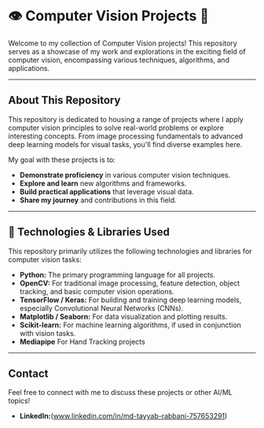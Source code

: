 # 👁️ Computer Vision Projects 📸

Welcome to my collection of Computer Vision projects! This repository serves as a showcase of my work and explorations in the exciting field of computer vision, encompassing various techniques, algorithms, and applications.

---

## About This Repository

This repository is dedicated to housing a range of projects where I apply computer vision principles to solve real-world problems or explore interesting concepts. From image processing fundamentals to advanced deep learning models for visual tasks, you'll find diverse examples here.

My goal with these projects is to:
* **Demonstrate proficiency** in various computer vision techniques.
* **Explore and learn** new algorithms and frameworks.
* **Build practical applications** that leverage visual data.
* **Share my journey** and contributions in this field.

---

## 🚀 Technologies & Libraries Used

This repository primarily utilizes the following technologies and libraries for computer vision tasks:

* **Python:** The primary programming language for all projects.
* **OpenCV:** For traditional image processing, feature detection, object tracking, and basic computer vision operations.
* **TensorFlow / Keras:** For building and training deep learning models, especially Convolutional Neural Networks (CNNs).
* **Matplotlib / Seaborn:** For data visualization and plotting results.
* **Scikit-learn:** For machine learning algorithms, if used in conjunction with vision tasks.
* **Mediapipe** For Hand Tracking projects

---
## Contact

Feel free to connect with me to discuss these projects or other AI/ML topics!

-   **LinkedIn:**(www.linkedin.com/in/md-tayyab-rabbani-757653291)

